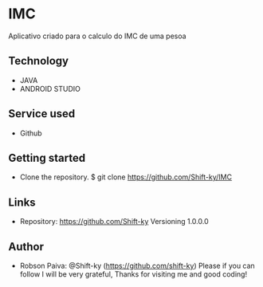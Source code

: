 # IMC
 Aplicativo criado para o calculo do IMC de uma pesoa
 
 ## Technology
* JAVA
* ANDROID STUDIO
## Service used
* Github
## Getting started
* Clone the repository.
$ git clone https://github.com/Shift-ky/IMC


## Links
* Repository: https://github.com/Shift-ky
Versioning
1.0.0.0

## Author
* Robson Paiva: @Shift-ky (https://github.com/shift-ky)
Please if you can follow I will be very grateful, Thanks for visiting me and good coding!

